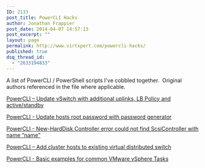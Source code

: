 ```yaml
---
ID: 2133
post_title: PowerCLI Hacks
author: Jonathan Frappier
post_date: 2014-04-07 14:57:13
post_excerpt: ""
layout: page
permalink: http://www.virtxpert.com/powercli-hacks/
published: true
dsq_thread_id:
  - "2633194833"
---
```

A list of PowerCLI / PowerShell scripts I've cobbled together.  Original authors referenced in the file where applicable.

<a title="PowerCLI – Update vSwitch with additional uplinks, LB Policy and active/standby" href="http://www.virtxpert.com/powercli-update-vswitch-with-additional-uplinks-lb-policy-and-activestandby/">PowerCLI – Update vSwitch with additional uplinks, LB Policy and active/standby</a>

<a title="PowerCLI – Update ESXi Root Password with Password Generator" href="http://www.virtxpert.com/powercli-update-esxi-root-password-password-generator/">PowerCLI - Update hosts root password with password generator</a>

<a title="PowerCLI New-HardDisk Controller error could not find ScsiController with name “name”" href="http://www.virtxpert.com/powercli-new-harddisk-controller-error-could-not-find-scsicontroller-with-name/">PowerCLI - New-HardDisk Controller error could not find ScsiController with name “name”</a>

<a title="PowerCLI – Add cluster hosts to existing virtual distributed switch" href="http://www.virtxpert.com/powercli-add-cluster-hosts-to-existing-virtual-distributed-switch/">PowerCLI – Add cluster hosts to existing virtual distributed switch</a>

<a title="Basic PowerCLI examples for common VMware vSphere Tasks" href="http://www.virtxpert.com/basic-powercli-examples-common-vmware-vsphere-tasks/">PowerCLI - Basic examples for common VMware vSphere Tasks</a>

&nbsp;